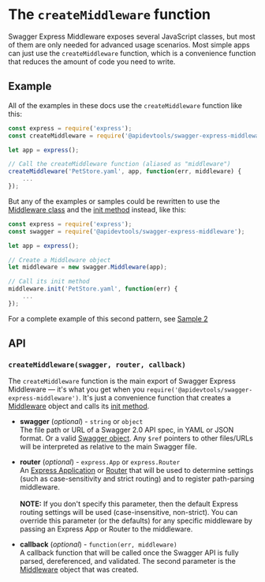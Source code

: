 The `createMiddleware` function
================================
Swagger Express Middleware exposes several JavaScript classes, but most of them are only needed for advanced usage scenarios.  Most simple apps can just use the `createMiddleware` function, which is a convenience function that reduces the amount of code you need to write.


Example
--------------------------
All of the examples in these docs use the `createMiddleware` function like this:

```javascript
const express = require('express');
const createMiddleware = require('@apidevtools/swagger-express-middleware');

let app = express();

// Call the createMiddleware function (aliased as "middleware")
createMiddleware('PetStore.yaml', app, function(err, middleware) {
    ...
});
```

But any of the examples or samples could be rewritten to use the [Middleware class](Middleware.md) and the [init method](Middleware.md#initswagger-callback) instead, like this:

```javascript
const express = require('express');
const swagger = require('@apidevtools/swagger-express-middleware');

let app = express();

// Create a Middleware object
let middleware = new swagger.Middleware(app);

// Call its init method
middleware.init('PetStore.yaml', function(err) {
    ...
});
```
For a complete example of this second pattern, see [Sample 2](https://github.com/APIDevTools/swagger-express-middleware/blob/master/samples/sample2.js)


API
----------------------
### `createMiddleware(swagger, router, callback)`
The `createMiddleware` function is the main export of Swagger Express Middleware &mdash; it's what you get when you `require('@apidevtools/swagger-express-middleware')`.  It's just a convenience function that creates a [Middleware](Middleware.md) object and calls its [init method](Middleware.md#initswagger-callback).

* __swagger__ (_optional_) - `string` or `object`<br>
The file path or URL of a Swagger 2.0 API spec, in YAML or JSON format. Or a valid [Swagger object](https://github.com/OAI/OpenAPI-Specification/blob/master/versions/2.0.md#swagger-object).  Any `$ref` pointers to other files/URLs will be interpreted as relative to the main Swagger file.

* __router__ (_optional_) - `express.App` or `express.Router`<br>
An [Express Application](http://expressjs.com/4x/api.html#application) or [Router](http://expressjs.com/4x/api.html#router) that will be used to determine settings (such as case-sensitivity and strict routing) and to register path-parsing middleware.
<br><br>
**NOTE:** If you don't specify this parameter, then the default Express routing settings will be used (case-insensitive, non-strict).  You can override this parameter (or the defaults) for any specific middleware by passing an Express App or Router to the middleware.

* __callback__ (_optional_) - `function(err, middleware)`<br>
A callback function that will be called once the Swagger API is fully parsed, dereferenced, and validated. The second parameter is the [Middleware](Middleware.md) object that was created.
